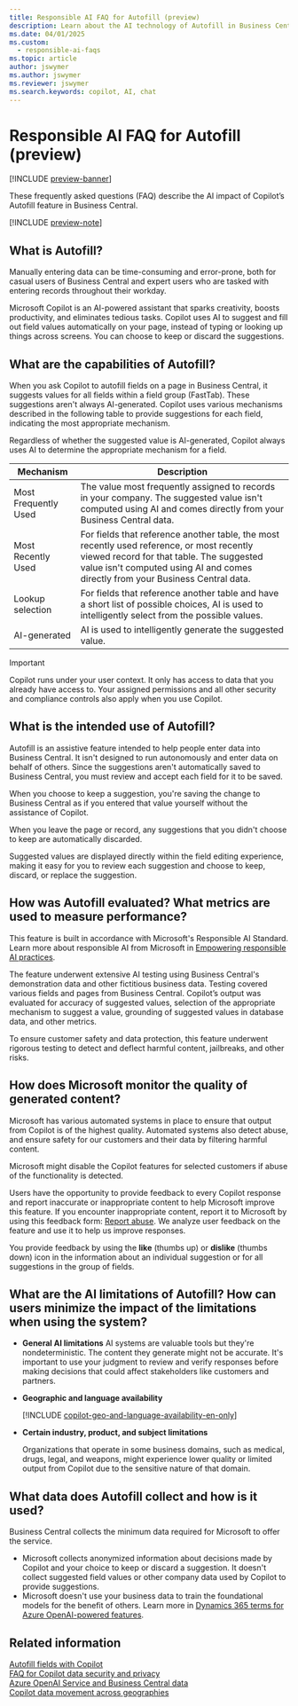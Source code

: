 ```yaml
---
title: Responsible AI FAQ for Autofill (preview)
description: Learn about the AI technology of Autofill in Business Central, considerations, details about how AI is used, tested, evaluated, and limitations.
ms.date: 04/01/2025
ms.custom: 
  - responsible-ai-faqs
ms.topic: article
author: jswymer
ms.author: jswymer
ms.reviewer: jswymer
ms.search.keywords: copilot, AI, chat 
---
```


<!-- The Report Abuse link in line 73 isn't opening when I try. Please check this. -->


# Responsible AI FAQ for Autofill (preview)

[!INCLUDE [preview-banner](~/../shared-content/shared/preview-includes/preview-banner.md)]

These frequently asked questions (FAQ) describe the AI impact of Copilot’s Autofill feature in Business Central.

[!INCLUDE [preview-note](~/../shared-content/shared/preview-includes/preview-note-d365.md)]

<!--[!INCLUDE [preview-note](~/../shared-content/shared/preview-includes/production-ready-preview-dynamics365.md)]-->

## What is Autofill?

Manually entering data can be time-consuming and error-prone, both for casual users of Business Central and expert users who are tasked with entering records throughout their workday.  

Microsoft Copilot is an AI-powered assistant that sparks creativity, boosts productivity, and eliminates tedious tasks. Copilot uses AI to suggest and fill out field values automatically on your page, instead of typing or looking up things across screens. You can choose to keep or discard the suggestions. 

## What are the capabilities of Autofill?

When you ask Copilot to autofill fields on a page in Business Central, it suggests values for all fields within a field group (FastTab). These suggestions aren't always AI-generated. Copilot uses various mechanisms described in the following table to provide suggestions for each field, indicating the most appropriate mechanism.

Regardless of whether the suggested value is AI-generated, Copilot always uses AI to determine the appropriate mechanism for a field.

|Mechanism|Description|
|-|-|
|Most Frequently Used |The value most frequently assigned to records in your company. The suggested value isn't computed using AI and comes directly from your Business Central data. |
|Most Recently Used |For fields that reference another table, the most recently used reference, or most recently viewed record for that table. The suggested value isn't computed using AI and comes directly from your Business Central data. |
|Lookup selection |For fields that reference another table and have a short list of possible choices, AI is used to intelligently select from the possible values.|
|AI-generated |AI is used to intelligently generate the suggested value. |

> [!IMPORTANT]
> Copilot runs under your user context. It only has access to data that you already have access to. Your assigned permissions and all other security and compliance controls also apply when you use Copilot.

## What is the intended use of Autofill? 

Autofill is an assistive feature intended to help people enter data into Business Central. It isn't designed to run autonomously and enter data on behalf of others. Since the suggestions aren't automatically saved to Business Central, you must review and accept each field for it to be saved. 

When you choose to keep a suggestion, you're saving the change to Business Central as if you entered that value yourself without the assistance of Copilot.

When you leave the page or record, any suggestions that you didn't choose to keep are automatically discarded. 

Suggested values are displayed directly within the field editing experience, making it easy for you to review each suggestion and choose to keep, discard, or replace the suggestion. 

## How was Autofill evaluated? What metrics are used to measure performance? 

This feature is built in accordance with Microsoft's Responsible AI Standard. Learn more about responsible AI from Microsoft in [Empowering responsible AI practices](https://aka.ms/RAI).

The feature underwent extensive AI testing using Business Central's demonstration data and other fictitious business data. Testing covered various fields and pages from Business Central. Copilot’s output was evaluated for accuracy of suggested values, selection of the appropriate mechanism to suggest a value, grounding of suggested values in database data, and other metrics.

To ensure customer safety and data protection, this feature underwent rigorous testing to detect and deflect harmful content, jailbreaks, and other risks.

## How does Microsoft monitor the quality of generated content? 

Microsoft has various automated systems in place to ensure that output from Copilot is of the highest quality. Automated systems also detect abuse, and ensure safety for our customers and their data by filtering harmful content. 

Microsoft might disable the Copilot features for selected customers if abuse of the functionality is detected. 

Users have the opportunity to provide feedback to every Copilot response and report inaccurate or inappropriate content to help Microsoft improve this feature. If you encounter inappropriate content, report it to Microsoft by using this feedback form: [Report abuse](https://go.microsoft.com/fwlink/?linkid=2249810). We analyze user feedback on the feature and use it to help us improve responses.

You provide feedback by using the **like** (thumbs up) or **dislike** (thumbs down) icon in the information about an individual suggestion or for all suggestions in the group of fields.

## What are the AI limitations of Autofill? How can users minimize the impact of the limitations when using the system?

- **General AI limitations**
  AI systems are valuable tools but they're nondeterministic. The content they generate might not be accurate. It's important to use your judgment to review and verify responses before making decisions that could affect stakeholders like customers and partners. 

- **Geographic and language availability**

  [!INCLUDE [copilot-geo-and-language-availability-en-only](includes/copilot-geo-and-language-availability-en-only.md)]

- **Certain industry, product, and subject limitations**

  Organizations that operate in some business domains, such as medical, drugs, legal, and weapons, might experience lower quality or limited output from Copilot due to the sensitive nature of that domain.

## What data does Autofill collect and how is it used?

Business Central collects the minimum data required for Microsoft to offer the service. 

- Microsoft collects anonymized information about decisions made by Copilot and your choice to keep or discard a suggestion. It doesn't collect suggested field values or other company data used by Copilot to provide suggestions.
- Microsoft doesn't use your business data to train the foundational models for the benefit of others. Learn more in [Dynamics 365 terms for Azure OpenAI-powered features](https://go.microsoft.com/fwlink/?linkid=2236010).

## Related information

[Autofill fields with Copilot](autofill-fields-with-copilot.md)  
[FAQ for Copilot data security and privacy](/dynamics365/faqs-copilot-data-security-privacy?toc=/dynamics365/business-central/toc.json)  
[Azure OpenAI Service and Business Central data](azure-openai-data.md)  
[Copilot data movement across geographies](ai-copilot-data-movement.md)  
